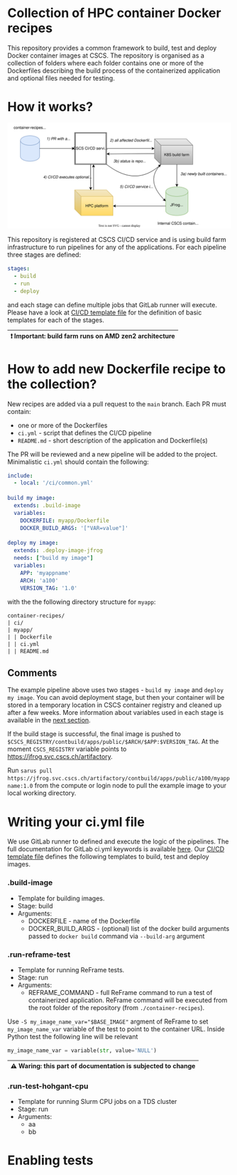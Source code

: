 # Collection of HPC container Docker recipes

This repository provides a common framework to build, test and deploy Docker container images at CSCS. The repository is organised as a collection of folders where each folder contains one or more of the Dockerfiles describing the build process of the containerized application and optional files needed for testing.

# How it works?

![cb](contbuild.svg)

This repository is registered at CSCS CI/CD service and is using build farm infrastructure to run pipelines for any of the applications. For each pipeline three stages are defined:
```yml
stages:
  - build
  - run
  - deploy
```
and each stage can define multiple jobs that GitLab runner will execute. Please have a look at [CI/CD template file](ci/common.yml) for the definition of basic templates for each of the stages.

| :exclamation:  Important: build farm runs on AMD zen2 architecture |
|---------------------------------------------------------|


# How to add new Dockerfile recipe to the collection?
New recipes are added via a pull request to the `main` branch. Each PR must contain:
 - one or more of the Dockerfiles
 - `ci.yml` - script that defines the CI/CD pipeline
 - `README.md` - short description of the application and Dockerfile(s)

The PR will be reviewed and a new pipeline will be added to the project. Minimalistic `ci.yml` should contain the following:
```yml
include:
  - local: '/ci/common.yml'

build my image:
  extends: .build-image
  variables:
    DOCKERFILE: myapp/Dockerfile
    DOCKER_BUILD_ARGS: '["VAR=value"]'

deploy my image:
  extends: .deploy-image-jfrog
  needs: ["build my image"]
  variables:
    APP: 'myappname'
    ARCH: 'a100'
    VERSION_TAG: '1.0'
```

with the the following directory structure for `myapp`: 
```
container-recipes/
| ci/
| myapp/
| | Dockerfile
| | ci.yml
| | README.md
```

## Comments
The example pipeline above uses two stages - `build my image` and `deploy my image`. You can avoid deployment stage, but then your container will be stored in a temporary location in CSCS container registry and cleaned up after a few weeks. More information about variables used in each stage is available in the [next section](#writing-your-ciyml-file). 




 <!-- - (optinal) list of arguments passed to `docker build` command via `--build-arg` argument. 

`Deploy` stage requires three argments:
* `APP` - name of the application
* `ARCH` - architecture for which container was built
* `VERSION_TAG` - version of the application -->

If the build stage is successful, the final image is pushed to  `$CSCS_REGISTRY/contbuild/apps/public/$ARCH/$APP:$VERSION_TAG`. At the moment `CSCS_REGISTRY` variable points to https://jfrog.svc.cscs.ch/artifactory.

Run `sarus pull https://jfrog.svc.cscs.ch/artifactory/contbuild/apps/public/a100/myappname:1.0` from the compute or login node to pull the example image to your local working directory.

# Writing your ci.yml file
We use GitLab runner to defined and execute the logic of the pipelines. The full documentation for GitLab ci.yml keywords is available [here](https://docs.gitlab.com/ee/ci/yaml/). Our [CI/CD template file](ci/common.yml) defines the following templates to build, test and deploy images.

### .build-image
* Template for building images.
* Stage: build
* Arguments:
  - DOCKERFILE - name of the Dockerfile
  - DOCKER_BUILD_ARGS - (optional) list of the docker build arguments passed to `docker build` command via `--build-arg` argument


### .run-reframe-test
* Template for running ReFrame tests.
* Stage: run
* Arguments:
  - REFRAME_COMMAND - full ReFrame command to run a test of containerized application. ReFrame command will be executed from the root folder of the repository (from `./container-recipes`).

Use `-S my_image_name_var="$BASE_IMAGE"` argment of ReFrame to set `my_image_name_var` variable of the test to point to the container URL. Inside Python test the following line will be relevant
```Python
my_image_name_var = variable(str, value='NULL')
```

| :warning:  Waring: this part of documentation is subjected to change|
|---------------------------------------------------------------------|

### .run-test-hohgant-cpu
* Template for running Slurm CPU jobs on a TDS cluster  
* Stage: run
* Arguments:
  - aa
  - bb






<!-- 
* `.run-test-hohgant-cpu:` - template for running Slurm tests on Hohgant cpu partition
* `.run-test-hohgant-a100:` - template for running Slurm tests on Hohgan nvidia GPU partition
* `.deploy-image-jfrog:` - template for deploying images at persistent location in JFrog artifactory -->



# Enabling tests

<!-- Let's start with this simple example for `ci.yml`:
```yml
# This is a mandatory statement which enables the definition of common templates.
include:
  - local: '/ci/common.yml'

# Define the name of the job that will be displayed 
build app image:
  extends: .build-image
  variables:
    CSCS_REBUILD_POLICY: always
    DOCKERFILE: SIRIUS/gcc-mkl/Dockerfile
    NAME_TAG: 'sirius-develop'
    DOCKER_BUILD_ARGS: '["CUDA_ARCH=80"]'
```
 -->

